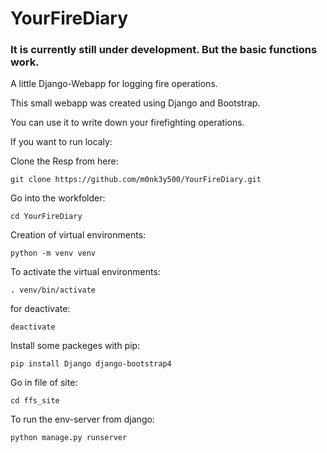 # YourFireDiary
### It is currently still under development. But the basic functions work.
A little Django-Webapp for logging fire operations.

This small webapp was created using Django and Bootstrap.

You can use it to write down your firefighting operations.

If you want to run localy:

Clone the Resp from here:

```
git clone https://github.com/m0nk3y500/YourFireDiary.git
```

Go into the workfolder:
```
cd YourFireDiary
```

Creation of virtual environments:
```
python -m venv venv
```

To activate the virtual environments:
```
. venv/bin/activate
```

for deactivate:
```
deactivate
```

Install some packeges with pip:
```
pip install Django django-bootstrap4
```

Go in file of site:
```
cd ffs_site
```

To run the env-server from django:
```
python manage.py runserver
```
